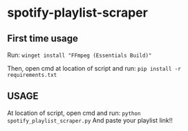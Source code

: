 # spotify-playlist-scraper

## First time usage
Run:
```winget install "FFmpeg (Essentials Build)"```

Then, open cmd at location of script and run:
```pip install -r requirements.txt```

## USAGE
At location of script, open cmd and run:
```python spotify_playlist_scraper.py```
And paste your playlist link!!
